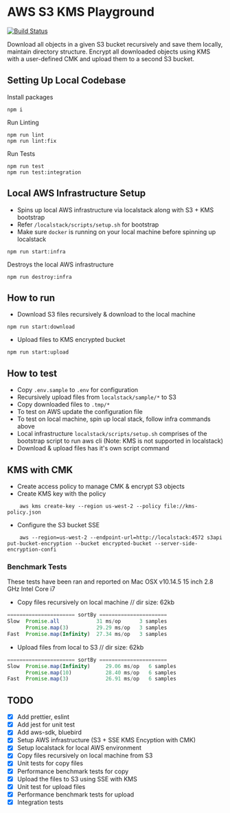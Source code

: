 # AWS S3 KMS Playground

[![Build Status](https://travis-ci.org/ajainvivek/s3-kms.svg?branch=master)](https://travis-ci.org/ajainvivek/s3-kms)

Download all objects in a given S3 bucket recursively and save them locally, maintain directory structure. Encrypt all downloaded objects using KMS with a user-defined CMK and upload them to a second S3 bucket.

## Setting Up Local Codebase

Install packages

```
npm i
```

Run Linting

```
npm run lint
npm run lint:fix
```

Run Tests

```
npm run test
npm run test:integration
```

## Local AWS Infrastructure Setup

- Spins up local AWS infrastructure via localstack along with S3 + KMS bootstrap
- Refer `/localstack/scripts/setup.sh` for  bootstrap
- Make sure `docker` is running on your local machine before spinning up localstack

```
npm run start:infra
```

Destroys the local AWS infrastructure

```
npm run destroy:infra
```

## How to run  

- Download S3 files recursively & download to the local machine

```
npm run start:download
```

- Upload files to KMS encrypted bucket 

```
npm run start:upload
```

## How to test

- Copy `.env.sample` to `.env` for configuration
- Recursively upload files from `localstack/sample/*` to S3
- Copy downloaded files to `.tmp/*` 
- To test on AWS update the configuration file
- To test on local machine, spin up local stack, follow infra commands above
- Local infrastructure `localstack/scripts/setup.sh` comprises of the bootstrap script to run aws cli (Note: KMS is not supported in localstack)
- Download & upload files has it's own script command

## KMS with CMK

- Create access policy to manage CMK & encrypt S3 objects
- Create KMS key with the policy
```
    aws kms create-key --region us-west-2 --policy file://kms-policy.json
```
- Configure the S3 bucket SSE
```
    aws --region=us-west-2 --endpoint-url=http://localstack:4572 s3api put-bucket-encryption --bucket encrypted-bucket --server-side-encryption-confi
```

### Benchmark Tests

These tests have been ran and reported on Mac OSX v10.14.5 15 inch 2.8 GHz Intel Core i7

- Copy files recursively on local machine // dir size: 62kb

```js
====================== sortBy ======================
Slow  Promise.all            31 ms/op      3 samples
      Promise.map(3)         29.29 ms/op   3 samples
Fast  Promise.map(Infinity)  27.34 ms/op   3 samples

```

- Upload files from local to S3 // dir size: 62kb

```js
====================== sortBy ======================
Slow  Promise.map(Infinity)     29.06 ms/op   6 samples
      Promise.map(10)           28.40 ms/op   6 samples      
Fast  Promise.map(3)            26.91 ms/op   6 samples
```

## TODO

- [x] Add prettier, eslint
- [x] Add jest for unit test
- [x] Add aws-sdk, bluebird
- [x] Setup AWS infrastructure (S3 + SSE KMS Encyption with CMK)
- [x] Setup localstack for local AWS environment
- [x] Copy files recursively on local machine from S3
- [x] Unit tests for copy files
- [x] Performance benchmark tests for copy
- [x] Upload the files to S3 using SSE with KMS
- [x] Unit test for upload files
- [x] Performance benchmark tests for upload
- [x] Integration tests